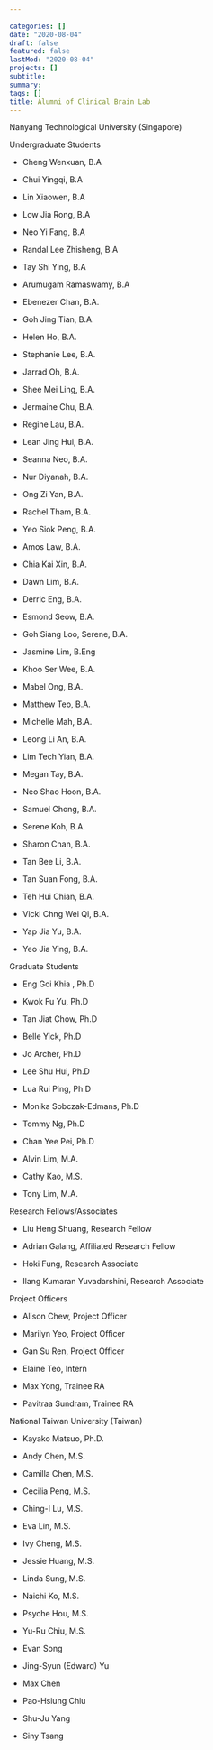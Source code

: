 ```yaml
---
 
categories: []
date: "2020-08-04"
draft: false
featured: false
lastMod: "2020-08-04"
projects: []
subtitle:  
summary:  
tags: []
title: Alumni of Clinical Brain Lab
---
```




Nanyang Technological University
(Singapore)

Undergraduate Students

- Cheng Wenxuan, B.A

- Chui Yingqi, B.A

- Lin Xiaowen, B.A

- Low Jia Rong, B.A

- Neo Yi Fang, B.A

- Randal Lee Zhisheng, B.A

- Tay Shi Ying, B.A

- Arumugam Ramaswamy, B.A

- Ebenezer Chan, B.A.

- Goh Jing Tian, B.A.

- Helen Ho, B.A.

- Stephanie Lee, B.A.

- Jarrad Oh, B.A.

- Shee Mei Ling, B.A.

- Jermaine Chu, B.A.

- Regine Lau, B.A.

- Lean Jing Hui, B.A.

- Seanna Neo, B.A.

- Nur Diyanah, B.A.

- Ong Zi Yan, B.A.

- Rachel Tham, B.A.

- Yeo Siok Peng, B.A.

- Amos Law, B.A.

- Chia Kai Xin, B.A.

- Dawn Lim, B.A.

- Derric Eng, B.A.

- Esmond Seow, B.A.

- Goh Siang Loo, Serene, B.A.

- Jasmine Lim, B.Eng

- Khoo Ser Wee, B.A.

- Mabel Ong, B.A.

- Matthew Teo, B.A.

- Michelle Mah, B.A.

- Leong Li An, B.A.

- Lim Tech Yian, B.A.

- Megan Tay, B.A.

- Neo Shao Hoon, B.A.

- Samuel Chong, B.A.

- Serene Koh, B.A.

- Sharon Chan, B.A.

- Tan Bee Li, B.A.

- Tan Suan Fong, B.A.

- Teh Hui Chian, B.A.

- Vicki Chng Wei Qi, B.A.

- Yap Jia Yu, B.A.

- Yeo Jia Ying, B.A.

Graduate Students

- Eng Goi Khia , Ph.D

- Kwok Fu Yu, Ph.D

- Tan Jiat Chow, Ph.D

- Belle Yick, Ph.D

- Jo Archer, Ph.D

- Lee Shu Hui, Ph.D

- Lua Rui Ping, Ph.D

- Monika Sobczak-Edmans, Ph.D

- Tommy Ng, Ph.D

- Chan Yee Pei, Ph.D

- Alvin Lim, M.A.

- Cathy Kao, M.S.

- Tony Lim, M.A.

Research Fellows/Associates

- Liu Heng Shuang, Research Fellow

- Adrian Galang, Affiliated Research Fellow

- Hoki Fung, Research Associate

- Ilang Kumaran Yuvadarshini, Research Associate

Project Officers

- Alison Chew, Project Officer

- Marilyn Yeo, Project Officer

- Gan Su Ren, Project Officer

- Elaine Teo, Intern

- Max Yong, Trainee RA

- Pavitraa Sundram, Trainee RA




National Taiwan University
(Taiwan)

- Kayako Matsuo, Ph.D.

- Andy Chen, M.S.

- Camilla Chen, M.S.

- Cecilia Peng, M.S.

- Ching-I Lu, M.S.

- Eva Lin, M.S.

- Ivy Cheng, M.S.

- Jessie Huang, M.S.

- Linda Sung, M.S.

- Naichi Ko, M.S.

- Psyche Hou, M.S.

- Yu-Ru Chiu, M.S.

- Evan Song

- Jing-Syun (Edward) Yu

- Max Chen

- Pao-Hsiung Chiu

- Shu-Ju Yang

- Siny Tsang